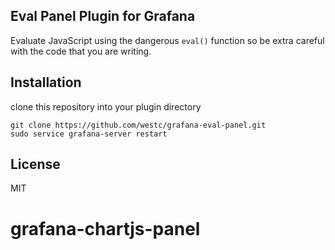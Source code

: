 ## Eval Panel Plugin for Grafana

Evaluate JavaScript using the dangerous `eval()` function so be extra careful with the code that you are writing.

## Installation

clone this repository into your plugin directory

```
git clone https://github.com/westc/grafana-eval-panel.git
sudo service grafana-server restart
```

## License
MIT
# grafana-chartjs-panel
